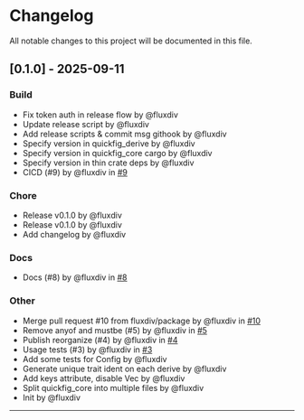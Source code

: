# Changelog

All notable changes to this project will be documented in this file.

## [0.1.0] - 2025-09-11

### Build
- Fix token auth in release flow by @fluxdiv
- Update release script by @fluxdiv
- Add release scripts & commit msg githook by @fluxdiv
- Specify version in quickfig_derive by @fluxdiv
- Specify version in quickfig_core cargo by @fluxdiv
- Specify version in thin crate deps by @fluxdiv
- CICD (#9) by @fluxdiv in [#9](https://github.com/fluxdiv/quickfig/pull/9)

### Chore
- Release v0.1.0 by @fluxdiv
- Release v0.1.0 by @fluxdiv
- Add changelog by @fluxdiv

### Docs
- Docs (#8) by @fluxdiv in [#8](https://github.com/fluxdiv/quickfig/pull/8)

### Other
- Merge pull request #10 from fluxdiv/package by @fluxdiv in [#10](https://github.com/fluxdiv/quickfig/pull/10)
- Remove anyof and mustbe (#5) by @fluxdiv in [#5](https://github.com/fluxdiv/quickfig/pull/5)
- Publish reorganize (#4) by @fluxdiv in [#4](https://github.com/fluxdiv/quickfig/pull/4)
- Usage tests (#3) by @fluxdiv in [#3](https://github.com/fluxdiv/quickfig/pull/3)
- Add some tests for Config by @fluxdiv
- Generate unique trait ident on each derive by @fluxdiv
- Add keys attribute, disable Vec<AllowedType> by @fluxdiv
- Split quickfig_core into multiple files by @fluxdiv
- Init by @fluxdiv

---
